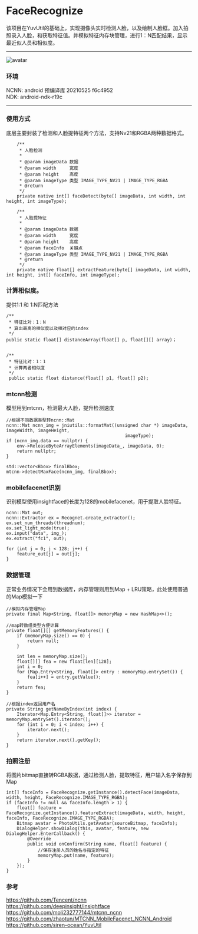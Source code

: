 # FaceRecognize

该项目在YuvUtil的基础上，实现摄像头实时检测人脸，以及绘制人脸框。加入拍照录入人脸，和获取特征值。并模拟特征内存块管理，进行1：N匹配结果，显示最近似人员和相似度。

---
![avatar](demonstration.gif)

### 环境
NCNN: android 预编译库 20210525 f6c4952  
NDK: android-ndk-r19c

---

### 使用方式
底层主要封装了检测和人脸提特征两个方法，支持Nv21和RGBA两种数据格式。
<br>

```
    /**
     * 人脸检测
     *
     * @param imageData 数据
     * @param width     宽度
     * @param height    高度
     * @param imageType 类型 IMAGE_TYPE_NV21 | IMAGE_TYPE_RGBA
     * @return
     */
    private native int[] faceDetect(byte[] imageData, int width, int height, int imageType);

    /**
     * 人脸提特征
     *
     * @param imageData 数据
     * @param width     宽度
     * @param height    高度
     * @param faceInfo  关键点
     * @param imageType 类型 IMAGE_TYPE_NV21 | IMAGE_TYPE_RGBA
     * @return
     */
    private native float[] extractFeature(byte[] imageData, int width, int height, int[] faceInfo, int imageType);

```


### 计算相似度。
提供1:1 和 1:N匹配方法
<br>

```
/**
 * 特征比对：1：N
 * 算出最高的相似度以及相对应的index
 */
public static float[] distanceArray(float[] p, float[][] array)；


/**
 * 特征比对：1：1
 * 计算两者相似度
 */
 public static float distance(float[] p1, float[] p2);
```

### mtcnn检测
模型用到mtcnn，检测最大人脸，提升检测速度
<br>

```
//根据不同数据类型转ncnn::Mat
ncnn::Mat ncnn_img = jniutils::formatMat((unsigned char *) imageData, imageWidth, imageHeight,
                                             imageType);
if (ncnn_img.data == nullptr) {
    env->ReleaseByteArrayElements(imageData_, imageData, 0);
    return nullptr;
}

std::vector<Bbox> finalBbox;
mtcnn->detectMaxFace(ncnn_img, finalBbox);
```

### mobilefacenet识别
识别模型使用insightface的长度为128的mobilefacenet，用于提取人脸特征。
<br>

```
ncnn::Mat out;
ncnn::Extractor ex = Recognet.create_extractor();
ex.set_num_threads(threadnum);
ex.set_light_mode(true);
ex.input("data", img_);
ex.extract("fc1", out);

for (int j = 0; j < 128; j++) {
    feature_out[j] = out[j];
}
```

### 数据管理
正常业务情况下会用到数据库，内存管理则用到Map + LRU策略，此处使用普通的Map模拟一下
<br>

```
//模拟内存管理Map
private final Map<String, float[]> memoryMap = new HashMap<>();

//map转数组类型方便计算
private float[][] getMemoryFeatures() {
	if (memoryMap.size() == 0) {
	    return null;
	}
	
	int len = memoryMap.size();
	float[][] fea = new float[len][128];
	int i = 0;
	for (Map.Entry<String, float[]> entry : memoryMap.entrySet()) {
	    fea[i++] = entry.getValue();
	}
	return fea;
}

//根据index返回用户名
private String getNameByIndex(int index) {
	Iterator<Map.Entry<String, float[]>> iterator = memoryMap.entrySet().iterator();
	for (int i = 0; i < index; i++) {
	    iterator.next();
	}
	return iterator.next().getKey();
}
```

### 拍照注册
将图片bitmap直接转RGBA数据，通过检测人脸，提取特征，用户输入名字保存到Map
<br>


```
int[] faceInfo = FaceRecognize.getInstance().detectFace(imageData, width, height, FaceRecognize.IMAGE_TYPE_RGBA);
if (faceInfo != null && faceInfo.length > 1) {
    float[] feature = FaceRecognize.getInstance().featureExtract(imageData, width, height, faceInfo, FaceRecognize.IMAGE_TYPE_RGBA);
    Bitmap avatar = PhotoUtils.getAvatar(sourceBitmap, faceInfo);
    DialogHelper.showDialog(this, avatar, feature, new DialogHelper.EnterCallback() {
        @Override
        public void onConfirm(String name, float[] feature) {
            //保存注册人员的姓名与指定的特征
            memoryMap.put(name, feature);
        }
    });
}
```


### 参考
https://github.com/Tencent/ncnn  
https://github.com/deepinsight/insightface  
https://github.com/moli232777144/mtcnn_ncnn  
https://github.com/zhaotun/MTCNN_MobileFacenet_NCNN_Android  
https://github.com/siren-ocean/YuvUtil
